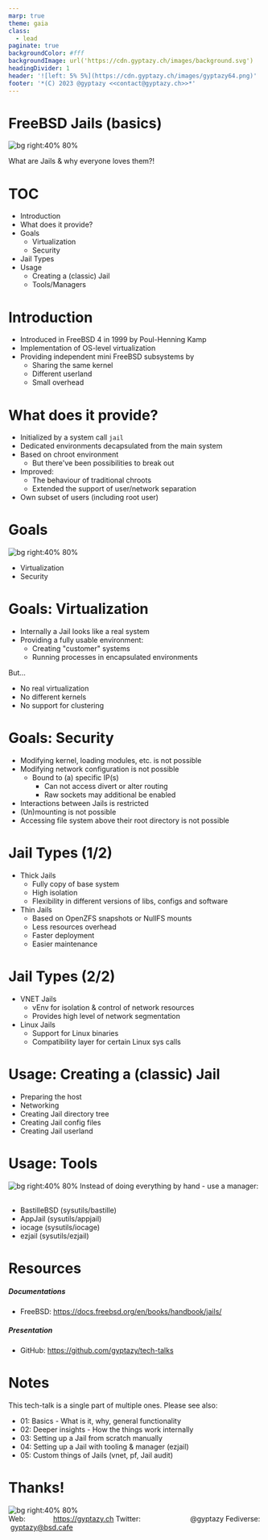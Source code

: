 ```yaml
---
marp: true
theme: gaia
class:
  - lead
paginate: true
backgroundColor: #fff
backgroundImage: url('https://cdn.gyptazy.ch/images/background.svg')
headingDivider: 1
header: '![left: 5% 5%](https://cdn.gyptazy.ch/images/gyptazy64.png)'
footer: '*(C) 2023 @gyptazy <<contact@gyptazy.ch>>*'
---
```



# FreeBSD Jails (basics)
![bg right:40% 80%](https://cdn.gyptazy.ch/images/FreeBSD_jail_gyptazy.png)

What are Jails & why everyone loves them?!

# TOC
* Introduction
* What does it provide?
* Goals
    * Virtualization
    * Security
* Jail Types
* Usage
    * Creating a (classic) Jail
    * Tools/Managers

# Introduction
* Introduced in FreeBSD 4 in 1999 by Poul-Henning Kamp
* Implementation of OS-level virtualization
* Providing independent mini FreeBSD subsystems by
  * Sharing the same kernel
  * Different userland
  * Small overhead

# What does it provide?
* Initialized by a system call `jail`
* Dedicated environments decapsulated from the main system
* Based on chroot environment
    * But there've been possibilities to break out
* Improved:
    * The behaviour of traditional chroots
    * Extended the support of user/network separation
* Own subset of users (including root user)

# Goals
![bg right:40% 80%](https://cdn.gyptazy.ch/images/finish_flag.png)
* Virtualization
* Security

# Goals: Virtualization
* Internally a Jail looks like a real system
* Providing a fully usable environment:
    * Creating "customer" systems
    * Running processes in encapsulated environments

But...
* No real virtualization
* No different kernels
* No support for clustering

# Goals: Security
* Modifying kernel, loading modules, etc. is not possible
* Modifying network configuration is not possible
    * Bound to (a) specific IP(s)
        * Can not access divert or alter routing
        * Raw sockets may additional be enabled
* Interactions between Jails is restricted
* (Un)mounting is not possible
* Accessing file system above their root directory is not possible

# Jail Types (1/2)
* Thick Jails
    * Fully copy of base system
    * High isolation
    * Flexibility in different versions of libs, configs and software 
* Thin Jails
    * Based on OpenZFS snapshots or NullFS mounts
    * Less resources overhead
    * Faster deployment
    * Easier maintenance

# Jail Types (2/2)
* VNET Jails
    * vEnv for isolation & control of network resources
    * Provides high level of network segmentation
* Linux Jails
    * Support for Linux binaries
    * Compatibility layer for certain Linux sys calls

# Usage: Creating a (classic) Jail
* Preparing the host
* Networking
* Creating Jail directory tree
* Creating Jail config files
* Creating Jail userland

# Usage: Tools
![bg right:40% 80%](https://cdn.gyptazy.ch/images/tools.png)
Instead of doing everything by hand - use a manager:<br><br>
* BastilleBSD (sysutils/bastille)
* AppJail (sysutils/appjail)
* iocage (sysutils/iocage)
* ezjail (sysutils/ezjail)

# Resources
##### Documentations
* FreeBSD: https://docs.freebsd.org/en/books/handbook/jails/

 ##### Presentation
* GitHub: https://github.com/gyptazy/tech-talks

# Notes
This tech-talk is a single part of multiple ones. Please see also:
* 01: Basics - What is it, why, general functionality
* 02: Deeper insights - How the things work internally
* 03: Setting up a Jail from scratch manually
* 04: Setting up a Jail with tooling & manager (ezjail)
* 05: Custom things of Jails (vnet, pf, Jail audit)

# Thanks!
![bg right:40% 80%](https://cdn.gyptazy.ch/images/thankyou.png)
<br>
Web: &nbsp;&nbsp;&nbsp;&nbsp;&nbsp;&nbsp;&nbsp;&nbsp;&nbsp;&nbsp;&nbsp;&nbsp;&nbsp;https://gyptazy.ch
Twitter: &nbsp;&nbsp;&nbsp;&nbsp;&nbsp;&nbsp;&nbsp;&nbsp;&nbsp;&nbsp;&nbsp;&nbsp;&nbsp;&nbsp;&nbsp;&nbsp;&nbsp;&nbsp;&nbsp;&nbsp;&nbsp;&nbsp;&nbsp;&nbsp;@gyptazy
Fediverse: &nbsp;gyptazy@bsd.cafe
